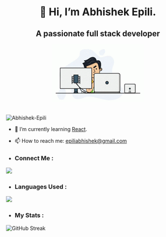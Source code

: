 <div align= "center">
  <h1>👋 Hi, I’m Abhishek Epili.</h1>
  <h2> A passionate full stack developer</h2>
  <img width="50%" src="header.gif">
</div> 
<br/>
<p align="left"> <img src="https://komarev.com/ghpvc/?username=Abhishek-Epii&label=Profile%20views&color=0e75b6&style=flat" alt="Abhishek-Epili" /> </p>

- 🌱 I’m currently learning <a href="https://react.dev/">React</a>.
- 📫 How to reach me: epiliabhishek@gmail.com

- ### **Connect Me** :
<a href="https://www.linkedin.com/in/abhishek-epili/"><img width="70" src="https://static.vecteezy.com/system/resources/previews/018/930/587/original/linkedin-logo-linkedin-icon-transparent-free-png.png"></a><br/>

- ### **Languages Used** :
<img src="https://github-readme-stats.vercel.app/api/top-langs?username=Abhishek-Epili&show_icons=true&locale=en&layout=compact">

- ### **My Stats** :
![GitHub Streak](http://github-readme-streak-stats.herokuapp.com?user=Abhishek-Epili&theme=dark&background=000000)
